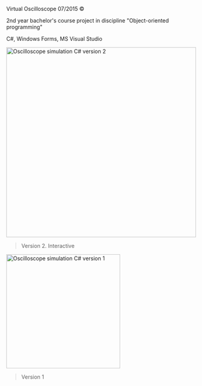 Virtual Oscilloscope 07/2015 ©

2nd year bachelor's course project in discipline "Object-oriented programming"

C#, Windows Forms, MS Visual Studio



<img width="500" alt="Oscilloscope simulation C# version 2" align="center" src="https://github.com/technogelis/Oscilloscope-simulation/blob/master/ScreenShots/ver.2/1.png">
 

> Version 2. Interactive



<img width="300" alt="Oscilloscope simulation C# version 1" src="https://github.com/technogelis/Oscilloscope-simulation/blob/master/ScreenShots/ver.1/3.png">


> Version 1

